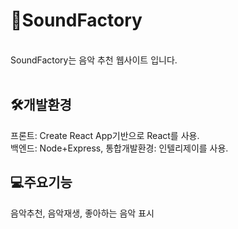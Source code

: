 # 🎵SoundFactory 
<br>
SoundFactory는 음악 추천 웹사이트 입니다.<br>
<br>

## 🛠️개발환경
프론트: Create React App기반으로 React를 사용.<br>
백엔드: Node+Express, 통합개발환경: 인텔리제이를 사용.<br>

## 💻주요기능
음악추천, 음악재생, 좋아하는 음악 표시
